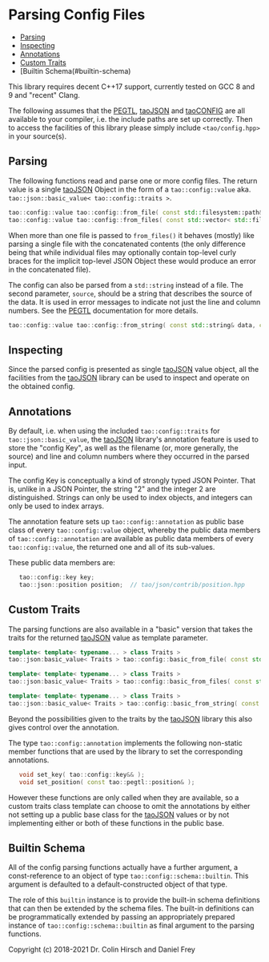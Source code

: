 # Parsing Config Files

*  [Parsing](#parsing)
*  [Inspecting](#inspecting)
*  [Annotations](#annotations)
*  [Custom Traits](#custom-traits)
*  [Builtin Schema(#builtin-schema)

This library requires decent C++17 support, currently tested on GCC 8 and 9 and "recent" Clang.

The following assumes that the [PEGTL], [taoJSON] and [taoCONFIG] are all available to your compiler, i.e. the include paths are set up correctly.
Then to access the facilities of this library please simply include `<tao/config.hpp>` in your source(s).

## Parsing

The following functions read and parse one or more config files.
The return value is a single [taoJSON] Object in the form of a `tao::config::value` aka. `tao::json::basic_value< tao::config::traits >`.

```c++
tao::config::value tao::config::from_file( const std::filesystem::path& );
tao::config::value tao::config::from_files( const std::vector< std::filesystem::path >& files );
```

When more than one file is passed to `from_files()` it behaves (mostly) like parsing a single file with the concatenated contents (the only difference being that while individual files may optionally contain top-level curly braces for the implicit top-level JSON Object these would produce an error in the concatenated file).

The config can also be parsed from a `std::string` instead of a file.
The second parameter, `source`, should be a string that describes the source of the data.
It is used in error messages to indicate not just the line and column numbers.
See the [PEGTL] documentation for more details.

```c++
tao::config::value tao::config::from_string( const std::string& data, const std::string& source );
```

## Inspecting

Since the parsed config is presented as single [taoJSON] value object, all the facilities from the [taoJSON] library can be used to inspect and operate on the obtained config.

## Annotations

By default, i.e. when using the included `tao::config::traits` for `tao::json::basic_value`, the [taoJSON] library's annotation feature is used to store the "config Key", as well as the filename (or, more generally, the source) and line and column numbers where they occurred in the parsed input.

The config Key is conceptually a kind of strongly typed JSON Pointer.
That is, unlike in a JSON Pointer, the string "2" and the integer 2 are distinguished.
Strings can only be used to index objects, and integers can only be used to index arrays.

The annotation feature sets up `tao::config::annotation` as public base class of every `tao::config::value` object, whereby the public data members of `tao::config::annotation` are available as public data members of every `tao::config::value`, the returned one and all of its sub-values.

These public data members are:

```c++
   tao::config::key key;
   tao::json::position position;  // tao/json/contrib/position.hpp
```

## Custom Traits

The parsing functions are also available in a "basic" version that takes the traits for the returned [taoJSON] value as template parameter.

```c++
template< template< typename... > class Traits >
tao::json:basic_value< Traits > tao::config::basic_from_file( const std::filesystem::path& );

template< template< typename... > class Traits >
tao::json:basic_value< Traits > tao::config::basic_from_files( const std::vector< std::filesystem::path >& );

template< template< typename... > class Traits >
tao::json::basic_value< Traits > tao::config::basic_from_string( const std::string& data, const std::string& source );
```

Beyond the possibilities given to the traits by the [taoJSON] library this also gives control over the annotation.

The type `tao::config::annotation` implements the following non-static member functions that are used by the library to set the corresponding annotations.

```c++
   void set_key( tao::config::key&& );
   void set_position( const tao::pegtl::position& );
```

However these functions are only called when they are available, so a custom traits class template can choose to omit the annotations by either not setting up a public base class for the [taoJSON] values or by not implementing either or both of these functions in the public base.

## Builtin Schema

All of the config parsing functions actually have a further argument, a const-reference to an object of type `tao::config::schema::builtin`.
This argument is defaulted to a default-constructed object of that type.

The role of this `builtin` instance is to provide the built-in schema definitions that can then be extended by the schema files.
The built-in definitions can be programmatically extended by passing an appropriately prepared instance of `tao::config::schema::builtin` as final argument to the parsing functions.

Copyright (c) 2018-2021 Dr. Colin Hirsch and Daniel Frey

[PEGTL]: https://github.com/taocpp/PEGTL
[taoCONFIG]: https://github.com/taocpp/config
[taoJSON]: https://github.com/taocpp/json
